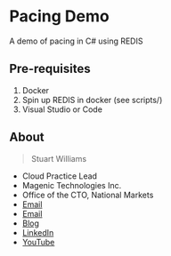 # Pacing Demo

A demo of pacing in C# using REDIS

## Pre-requisites

1. Docker
2. Spin up REDIS in docker (see scripts/)
3. Visual Studio or Code







## About

> Stuart Williams

* Cloud Practice Lead
* Magenic Technologies Inc.
* Office of the CTO, National Markets
* [Email](stuartw@magenic.com)
* [Email](stuart.t.williams@outlook.com)
* [Blog](https://blitzkriegsoftware.azurewebsites.net/Blog)
* [LinkedIn](http://lnkd.in/P35kVT)
* [YouTube](https://www.youtube.com/user/spookdejur1962/videos)